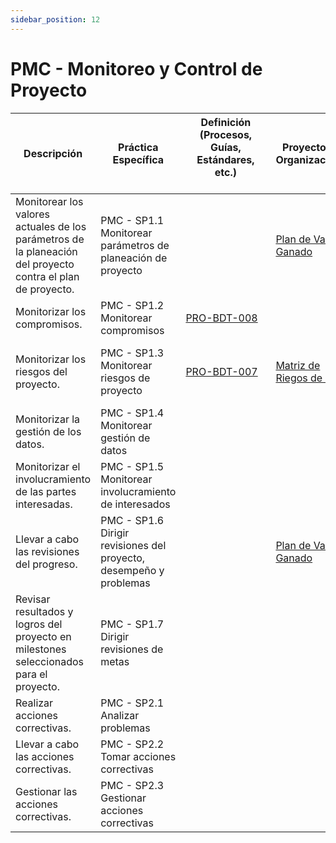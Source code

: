 ```yaml
---
sidebar_position: 12
---
```


# PMC - Monitoreo y Control de Proyecto

| Descripción                                                                                                 | Práctica Específica                                                | Definición (Procesos, Guías, Estándares, etc.) 　　　　　　　　 | Proyecto CR Organizacional                                                                                                       | Proyecto Zeitgeist                                                                                                                        | Proyecto Departamental                                                                                                                     |
| ----------------------------------------------------------------------------------------------------------- | ------------------------------------------------------------------ | --------------------------------------------------------------- | -------------------------------------------------------------------------------------------------------------------------------- | ----------------------------------------------------------------------------------------------------------------------------------------- | ------------------------------------------------------------------------------------------------------------------------------------------ |
| Monitorear los valores actuales de los parámetros de la planeación del proyecto contra el plan de proyecto. | PMC - SP1.1 Monitorear parámetros de planeación de proyecto        |                                                                 | [Plan de Valor Ganado](https://docs.google.com/spreadsheets/d/1kiBQCcPcqluBKBqYi6STs0X060MW_dJF2m0mq-jRBKk/edit#gid=509034718)   | [Plan de Valor Ganado](https://docs.google.com/spreadsheets/d/1OztJ9xOr7IbeKYa5hAtZXQzR3f2LZphNfgC23aanGpI/edit#gid=0)                    |                                                                                                                                            |
| Monitorizar los compromisos.                                                                                | PMC - SP1.2 Monitorear compromisos                                 | [PRO-BDT-008](../procesos/pro-bdt-008.md)                       |                                                                                                                                  |                                                                                                                                           |                                                                                                                                            |
| Monitorizar los riesgos del proyecto.                                                                       | PMC - SP1.3 Monitorear riesgos de proyecto                         | [PRO-BDT-007](../procesos/pro-bdt-007.md)                       | [Matriz de Riegos de CR](https://docs.google.com/spreadsheets/d/1qlkNWrnsY4GdnN6vlMMmOpeQMdMY4EydTHZ9DmPvUGE/edit#gid=165537897) | [Matriz de Riesgos de ZeitGeist](https://docs.google.com/spreadsheets/d/1qlkNWrnsY4GdnN6vlMMmOpeQMdMY4EydTHZ9DmPvUGE/edit#gid=1358524966) | [Matriz de Riesgos Departamental](https://docs.google.com/spreadsheets/d/1qlkNWrnsY4GdnN6vlMMmOpeQMdMY4EydTHZ9DmPvUGE/edit#gid=1756945596) |
| Monitorizar la gestión de los datos.                                                                        | PMC - SP1.4 Monitorear gestión de datos                            |                                                                 |                                                                                                                                  |                                                                                                                                           |                                                                                                                                            |
| Monitorizar el involucramiento de las partes interesadas.                                                   | PMC - SP1.5 Monitorear involucramiento de interesados              |                                                                 |                                                                                                                                  |                                                                                                                                           |                                                                                                                                            |
| Llevar a cabo las revisiones del progreso.                                                                  | PMC - SP1.6 Dirigir revisiones del proyecto, desempeño y problemas |                                                                 | [Plan de Valor Ganado](https://docs.google.com/spreadsheets/d/1kiBQCcPcqluBKBqYi6STs0X060MW_dJF2m0mq-jRBKk/edit#gid=509034718)   | [Plan de Valor Ganado](https://docs.google.com/spreadsheets/d/1OztJ9xOr7IbeKYa5hAtZXQzR3f2LZphNfgC23aanGpI/edit#gid=0)                    |                                                                                                                                            |
| Revisar resultados y logros del proyecto en milestones seleccionados para el proyecto.                      | PMC - SP1.7 Dirigir revisiones de metas                            |                                                                 |                                                                                                                                  |                                                                                                                                           |                                                                                                                                            |
| Realizar acciones correctivas.                                                                              | PMC - SP2.1 Analizar problemas                                     |                                                                 |                                                                                                                                  |                                                                                                                                           |                                                                                                                                            |
| Llevar a cabo las acciones correctivas.                                                                     | PMC - SP2.2 Tomar acciones correctivas                             |                                                                 |                                                                                                                                  |                                                                                                                                           |                                                                                                                                            |
| Gestionar las acciones correctivas.                                                                         | PMC - SP2.3 Gestionar acciones correctivas                         |                                                                 |                                                                                                                                  |                                                                                                                                           |                                                                                                                                            |

